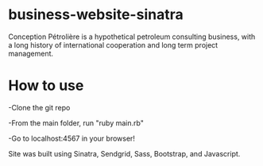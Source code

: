 # business-website-sinatra

Conception Pétrolière is a hypothetical petroleum consulting business, with a long history of international cooperation and long term project management. 

# How to use

-Clone the git repo

-From the main folder, run "ruby main.rb"

-Go to localhost:4567 in your browser!

Site was built using Sinatra, Sendgrid, Sass, Bootstrap, and Javascript.
